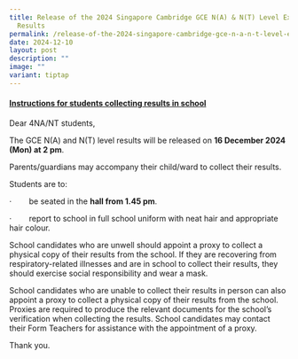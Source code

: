 ```yaml
---
title: Release of the 2024 Singapore Cambridge GCE N(A) & N(T) Level Examination
  Results
permalink: /release-of-the-2024-singapore-cambridge-gce-n-a-n-t-level-examination-results/
date: 2024-12-10
layout: post
description: ""
image: ""
variant: tiptap
---
```

<h4><strong><u>Instructions for students collecting results in school</u></strong></h4>
<p>Dear 4NA/NT students,</p>
<p></p>
<p>The GCE N(A) and N(T) level results will be released on <strong>16 December 2024 (Mon) at 2 pm</strong>.</p>
<p>Parents/guardians may accompany their child/ward to collect their results.</p>
<p></p>
<p>Students are to:</p>
<p>·&nbsp;&nbsp;&nbsp;&nbsp;&nbsp;&nbsp;&nbsp; be seated in the <strong>hall from 1.45 pm</strong>.</p>
<p>·&nbsp;&nbsp;&nbsp;&nbsp;&nbsp;&nbsp;&nbsp; report to school in full school
uniform with neat hair and appropriate hair colour.</p>
<p></p>
<p>School candidates who are unwell should appoint a proxy to collect a physical
copy of their results from the school. If they are recovering from respiratory-related
illnesses and are in school to collect their results, they should exercise
social responsibility and wear a mask.</p>
<p></p>
<p>School candidates who are unable to collect their results in person can
also appoint a proxy to collect a physical copy of their results from the
school. Proxies are required to produce the relevant documents for the
school’s verification when collecting the results. School candidates may
contact their Form Teachers for assistance with the appointment of a proxy.</p>
<p></p>
<p>Thank you.</p>
<p></p>